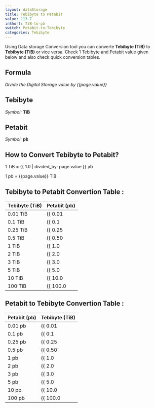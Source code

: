 ```yaml
---
layout: dataStorage
title: Tebibyte to Petabit
value: 113.7
inShort: TiB-to-pb
switch: Petabit-to-Tebibyte
categories: Tebibyte
---
```


Using Data storage Conversion tool you can converte **Tebibyte (TiB)** to **Tebibyte (TiB)** or vice versa. Check 1 Tebibyte and Petabit value given below and also check quick conversion tables.

## Formula
*Divide the Digital Storage value by {{page.value}}*

## Tebibyte
*Symbol:* **TiB**

## Petabit
*Symbol:* **pb**

## How to Convert Tebibyte to Petabit?

1 TiB = {{ 1.0 | divided_by: page.value }} pb

1 pb = {{page.value}} TiB


## Tebibyte to Petabit Convertion Table :

| Tebibyte (TiB) | Petabit (pb) |
| ---- | ---- |
| 0.01 TiB | {{ 0.01 | divided_by: page.value | round: 12 }} pb |
| 0.1 TiB | {{ 0.1 | divided_by: page.value | round: 12 }} pb |
| 0.25 TiB | {{ 0.25 | divided_by: page.value | round: 12 }} pb |
| 0.5 TiB | {{ 0.50 | divided_by: page.value | round: 12 }} pb |
| 1 TiB | {{ 1.0 | divided_by: page.value | round: 12 }} pb |
| 2 TiB | {{ 2.0 | divided_by: page.value | round: 12 }} pb |
| 3 TiB | {{ 3.0 | divided_by: page.value | round: 12 }} pb |
| 5 TiB | {{ 5.0 | divided_by: page.value | round: 12 }} pb |
| 10 TiB | {{ 10.0 | divided_by: page.value | round: 12 }} pb |
| 100 TiB | {{ 100.0 | divided_by: page.value | round: 12 }} pb |

## Petabit to Tebibyte Convertion Table :

| Petabit (pb) | Tebibyte (TiB) |
| ---- | ---- |
| 0.01 pb | {{ 0.01 | times: page.value | round: 12 }} TiB |
| 0.1 pb | {{ 0.1 | times: page.value | round: 12 }} TiB |
| 0.25 pb | {{ 0.25 | times: page.value | round: 12 }} TiB |
| 0.5 pb | {{ 0.50 | times: page.value | round: 12 }} TiB |
| 1 pb | {{ 1.0 | times: page.value | round: 12 }} TiB |
| 2 pb | {{ 2.0 | times: page.value | round: 12 }} TiB |
| 3 pb | {{ 3.0 | times: page.value | round: 12 }} TiB |
| 5 pb | {{ 5.0 | times: page.value | round: 12 }} TiB |
| 10 pb | {{ 10.0 | times: page.value | round: 12 }} TiB |
| 100 pb | {{ 100.0 | times: page.value | round: 12 }} TiB |


<script>
document.getElementById('selectInput')[17].selected = true
document.getElementById('selectOutput')[18].selected = true
</script>

